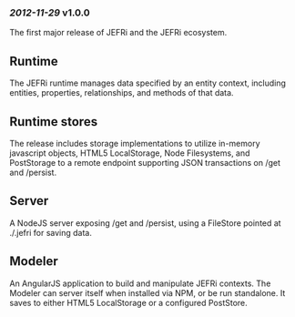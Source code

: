 ### *2012-11-29* **v1.0.0**

The first major release of JEFRi and the JEFRi ecosystem.

## Runtime

The JEFRi runtime manages data specified by an entity context,
including entities, properties, relationships, and methods of
that data.

## Runtime stores

The release includes storage implementations to utilize in-memory
javascript objects, HTML5 LocalStorage, Node Filesystems, and
PostStorage to a remote endpoint supporting JSON transactions
on /get and /persist.

## Server

A NodeJS server exposing /get and /persist, using a FileStore
pointed at ./.jefri for saving data.

## Modeler

An AngularJS application to build and manipulate JEFRi contexts.
The Modeler can server itself when installed via NPM, or be run
standalone. It saves to either HTML5 LocalStorage or a configured
PostStore.